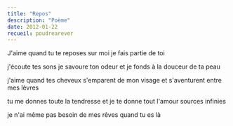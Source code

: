 ```yaml
---
title: "Repos"
description: "Poème"
date: 2012-01-22
recueil: poudrearever
---
```


J'aime quand tu te reposes sur moi
je fais partie de toi

j'écoute tes sons
je savoure ton odeur
et je fonds à la douceur de ta peau

j'aime quand tes cheveux s'emparent de mon visage
et s'aventurent entre mes lèvres

tu me donnes toute la tendresse et je te donne tout l'amour
sources infinies

je n'ai même pas besoin de mes rêves quand tu es là
